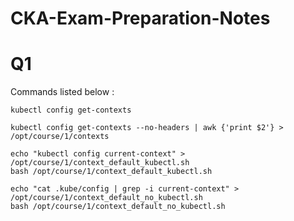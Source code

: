 # CKA-Exam-Preparation-Notes

# Q1

Commands listed below : 

```
kubectl config get-contexts

kubectl config get-contexts --no-headers | awk {'print $2'} > /opt/course/1/contexts

echo "kubectl config current-context" > /opt/course/1/context_default_kubectl.sh
bash /opt/course/1/context_default_kubectl.sh

echo "cat .kube/config | grep -i current-context" > /opt/course/1/context_default_no_kubectl.sh
bash /opt/course/1/context_default_no_kubectl.sh 
 
```




